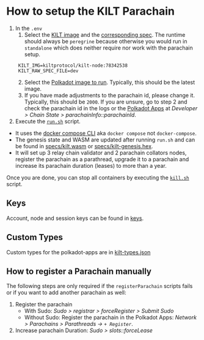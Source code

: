 # How to setup the KILT Parachain

1. In the `.env`
   1. Select the [KILT image](https://hub.docker.com/r/kiltprotocol/peregrine/tags?page=1&ordering=last_updated) and the [corresponding spec](https://github.com/KILTprotocol/mashnet-node/blob/develop/nodes/parachain/src/command.rs#L41). The runtime should always be `peregrine` because otherwise you would run in `standalone` which does neither require nor work with the parachain setup.
   ```
    KILT_IMG=kiltprotocol/kilt-node:78342538
    KILT_RAW_SPEC_FILE=dev
   ```
   2. Select the [Polkadot image to run](https://hub.docker.com/r/parity/polkadot/tags?page=1&ordering=last_updated). Typically, this should be the latest image.
   3. If you have made adjustments to the parachain id, please change it. Typically, this should be `2000`. If you are unsure, go to step 2 and check the parachain id in the logs or the [Polkadot Apps](https://polkadot.js.org/apps/?rpc=ws%3A%2F%2F127.0.0.1%3A9944#/extrinsics) at _Developer > Chain State > parachainInfo::parachainId_. 
2. Execute the [`run.sh`](./run.sh) script.
* It uses the [docker compose CLI](https://docs.docker.com/compose/cli-command/) aka `docker compose` not `docker-compose`.
* The genesis state and WASM are updated after running `run.sh` and can be found in [specs/kilt.wasm](specs/kilt.wasm) or [specs/kilt-genesis.hex](/specs/kilt-genesis.hex).
* It will set up 3 relay chain validator and 2 parachain collators nodes, register the parachain as a parathread, upgrade it to a parachain and increase its parachain duration (leases) to more than a year.

Once you are done, you can stop all containers by executing the [`kill.sh`](./kill.sh) script.

## Keys

Account, node and session keys can be found in [keys](/keys).
## Custom Types

Custom types for the polkadot-apps are in [kilt-types.json](./kilt-types.json)

## How to register a Parachain manually

The following steps are only required if the `registerParachain` scripts fails or if you want to add another parachain as well: 

1. Register the parachain
   * With Sudo: _Sudo > registrar > forceRegister > Submit Sudo_
   * Without Sudo: Register the parachain in the Polkadot Apps: _Network > Parachains > Parathreads -> `+ Register`_.
2. Increase parachain Duration: _Sudo > slots::forceLease_ 
